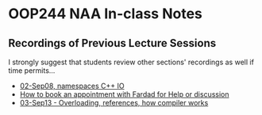 # OOP244 NAA In-class Notes
## Recordings of Previous Lecture Sessions
I strongly suggest that students review other sections' recordings as well if time permits...

- [02-Sep08, namespaces C++ IO](https://youtu.be/M65ko09vFkg)
- [How to book an appointment with Fardad for Help or discussion](https://youtu.be/4pnVGeDpTck)
- [03-Sep13 - Overloading, references, how compiler works](https://youtu.be/hY-M7AyqLJU)
